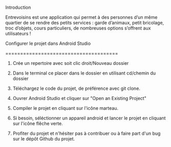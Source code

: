 Introduction

Entrevoisins est une application qui permet à des personnes d’un même quartier de se rendre des petits services : garde d’animaux, petit bricolage, troc d’objets, cours particuliers, de nombreuses options s’offrent aux utilisateurs !

Configurer le projet dans Android Studio

======================================

1. Crée un repertoire avec soit clic droit/Nouveau dossier 

2. Dans le terminal ce placer dans le dossier en utilisant cd/chemin du dossier

3. Téléchargez le code du projet, de préférence avec git clone.

4. Ouvrer Android Studio et cliquer sur "Open an Existing Project"

5. Compiler le projet en cliquant sur l'icône marteau.

6. Si besoin, séléctionner un appareil android et lancer le projet en cliquant sur l'icône flêche verte.

7. Profiter du projet et n'hésiter pas à contribuer ou à faire part d'un bug sur le dépôt Github du projet.

